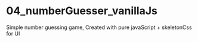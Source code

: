 # 04_numberGuesser_vanillaJs
Simple number guessing game, Created with pure javaScript + skeletonCss for UI
